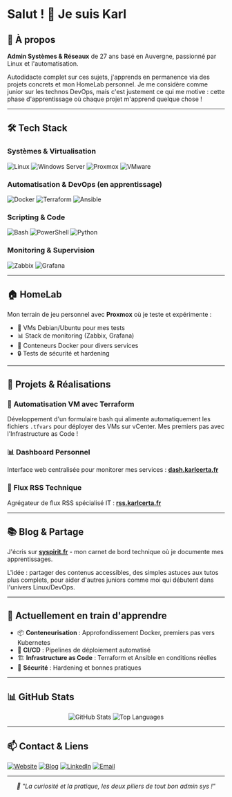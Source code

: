 # Salut ! 👋 Je suis Karl

## 🚀 À propos

**Admin Systèmes & Réseaux** de 27 ans basé en Auvergne, passionné par Linux et l'automatisation.

Autodidacte complet sur ces sujets, j'apprends en permanence via des projets concrets et mon HomeLab personnel. Je me considère comme junior sur les technos DevOps, mais c'est justement ce qui me motive : cette phase d'apprentissage où chaque projet m'apprend quelque chose !

---

## 🛠️ Tech Stack

### **Systèmes & Virtualisation**
![Linux](https://img.shields.io/badge/-Linux-FCC624?style=flat-square&logo=linux&logoColor=black)
![Windows Server](https://img.shields.io/badge/-Windows_Server-0078D4?style=flat-square&logo=windows&logoColor=white)
![Proxmox](https://img.shields.io/badge/-Proxmox-E57000?style=flat-square&logo=proxmox&logoColor=white)
![VMware](https://img.shields.io/badge/-VMware-607078?style=flat-square&logo=vmware&logoColor=white)

### **Automatisation & DevOps (en apprentissage)**
![Docker](https://img.shields.io/badge/-Docker-2496ED?style=flat-square&logo=docker&logoColor=white)
![Terraform](https://img.shields.io/badge/-Terraform-623CE4?style=flat-square&logo=terraform&logoColor=white)
![Ansible](https://img.shields.io/badge/-Ansible-EE0000?style=flat-square&logo=ansible&logoColor=white)

### **Scripting & Code**
![Bash](https://img.shields.io/badge/-Bash-4EAA25?style=flat-square&logo=gnu-bash&logoColor=white)
![PowerShell](https://img.shields.io/badge/-PowerShell-5391FE?style=flat-square&logo=powershell&logoColor=white)
![Python](https://img.shields.io/badge/-Python-3776AB?style=flat-square&logo=python&logoColor=white)

### **Monitoring & Supervision**
![Zabbix](https://img.shields.io/badge/-Zabbix-CC2936?style=flat-square&logo=zabbix&logoColor=white)
![Grafana](https://img.shields.io/badge/-Grafana-F46800?style=flat-square&logo=grafana&logoColor=white)

---

## 🏠 HomeLab

Mon terrain de jeu personnel avec **Proxmox** où je teste et expérimente :
- 🐧 VMs Debian/Ubuntu pour mes tests
- 📊 Stack de monitoring (Zabbix, Grafana)
- 🐳 Conteneurs Docker pour divers services
- 🔒 Tests de sécurité et hardening

---

## 📝 Projets & Réalisations

### 🤖 **Automatisation VM avec Terraform**
Développement d'un formulaire bash qui alimente automatiquement les fichiers `.tfvars` pour déployer des VMs sur vCenter. Mes premiers pas avec l'Infrastructure as Code !

### 📊 **Dashboard Personnel**
Interface web centralisée pour monitorer mes services : **[dash.karlcerta.fr](https://dash.karlcerta.fr)**

### 📡 **Flux RSS Technique**
Agrégateur de flux RSS spécialisé IT : **[rss.karlcerta.fr](https://rss.karlcerta.fr)**

---

## 📚 Blog & Partage

J'écris sur **[syspirit.fr](https://syspirit.fr)** - mon carnet de bord technique où je documente mes apprentissages.

L'idée : partager des contenus accessibles, des simples astuces aux tutos plus complets, pour aider d'autres juniors comme moi qui débutent dans l'univers Linux/DevOps.

---

## 🎯 Actuellement en train d'apprendre

- 📦 **Conteneurisation** : Approfondissement Docker, premiers pas vers Kubernetes
- 🔄 **CI/CD** : Pipelines de déploiement automatisé
- 🏗️ **Infrastructure as Code** : Terraform et Ansible en conditions réelles
- 🔐 **Sécurité** : Hardening et bonnes pratiques

---

## 📊 GitHub Stats

<div align="center">
  <img src="https://github-readme-stats.vercel.app/api?username=karlcerta&show_icons=true&theme=vue-dark&hide_border=true" alt="GitHub Stats" />
  <img src="https://github-readme-stats.vercel.app/api/top-langs/?username=karlcerta&layout=compact&theme=vue-dark&hide_border=true" alt="Top Languages" />
</div>

---

## 📫 Contact & Liens

[![Website](https://img.shields.io/badge/-karlcerta.fr-000000?style=flat-square&logo=About.me&logoColor=white)](https://karlcerta.fr)
[![Blog](https://img.shields.io/badge/-syspirit.fr-FF6B6B?style=flat-square&logo=hashnode&logoColor=white)](https://syspirit.fr)
[![LinkedIn](https://img.shields.io/badge/-LinkedIn-0A66C2?style=flat-square&logo=linkedin&logoColor=white)](https://linkedin.com/in/kcta)
[![Email](https://img.shields.io/badge/-karl.certa@ik.me-D14836?style=flat-square&logo=gmail&logoColor=white)](mailto:karl.certa@ik.me)

---

<div align="center">
  <i>🐧 "La curiosité et la pratique, les deux piliers de tout bon admin sys !"</i>
</div>
